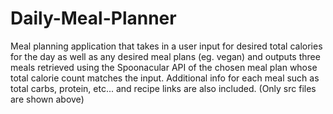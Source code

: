 # Daily-Meal-Planner
Meal planning application that takes in a user input for desired total calories for the day as well as any desired meal plans (eg. vegan) and outputs three meals retrieved using the Spoonacular API of the chosen meal plan whose total calorie count matches the input. Additional info for each meal such as total carbs, protein, etc... and recipe links are also included. (Only src files are shown above)
